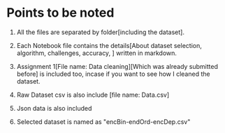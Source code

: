 # Points to be noted

1. All the files are separated by folder[including the dataset].

2. Each Notebook file contains the details[About dataset selection, algorithm, challenges, accuracy, ] written in markdown.

3. Assignment 1[File name: Data cleaning][Which was already submitted before] is included too, incase if you want to see how I cleaned the dataset.

4. Raw Dataset csv is also include [file name: Data.csv]

5. Json data is also included

6. Selected dataset is named as "encBin-endOrd-encDep.csv"
